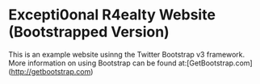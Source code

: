 # Excepti0onal R4ealty Website (Bootstrapped Version)

This is an example website usinng the Twitter Bootstrap v3 framework.
More information on using Bootstrap can be found at:[GetBootstrap.com] (http://getbootstrap.com)